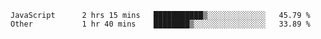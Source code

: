 
<!--
**xy406043/xy406043** is a ✨ _special_ ✨ repository because its `README.md` (this file) appears on your GitHub profile.

Here are some ideas to get you started:

- 🔭 I’m currently working on ...
- 🌱 I’m currently learning ...
- 👯 I’m looking to collaborate on ...
- 🤔 I’m looking for help with ...
- 💬 Ask me about ...
- 📫 How to reach me: ...
- 😄 Pronouns: ...
- ⚡ Fun fact: ...
-->

<!--START_SECTION:waka-->

```text
JavaScript      2 hrs 15 mins   ███████████▒░░░░░░░░░░░░░   45.79 %
Other           1 hr 40 mins    ████████▒░░░░░░░░░░░░░░░░   33.89 %
```

<!--END_SECTION:waka-->
